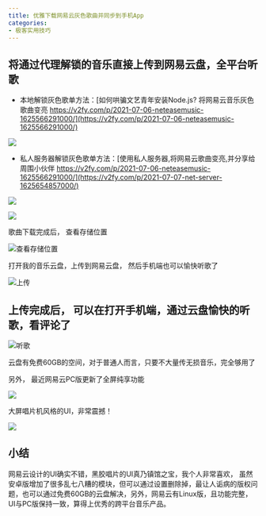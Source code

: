 ```yaml
---
title: 优雅下载网易云灰色歌曲并同步到手机App
categories:
- 极客实用技巧
---
```


## 将通过代理解锁的音乐直接上传到网易云盘，全平台听歌

- 本地解锁灰色歌单方法：[如何哄骗文艺青年安装Node.js? 将网易云音乐灰色歌曲变亮 https://v2fy.com/p/2021-07-06-neteasemusic-1625566291000/](https://v2fy.com/p/2021-07-06-neteasemusic-1625566291000/) 

![](https://cdn.fangyuanxiaozhan.com/assets/1625566337492NzE0YWA1.gif)


- 私人服务器解锁灰色歌单方法：[使用私人服务器,将网易云歌曲变亮,并分享给周围小伙伴 https://v2fy.com/p/2021-07-06-neteasemusic-1625566291000/](https://v2fy.com/p/2021-07-07-net-server-1625654857000/) 

![](https://cdn.fangyuanxiaozhan.com/assets/162590226551781676KFa.png)


![](https://cdn.fangyuanxiaozhan.com/assets/1625902275539Q1dBEPis.png)





歌曲下载完成后， 查看存储位置

![查看存储位置](https://cdn.fangyuanxiaozhan.com/assets/1625902282156icBfYZPj.png)

打开我的音乐云盘，上传到网易云盘， 然后手机端也可以愉快听歌了

![上传](https://cdn.fangyuanxiaozhan.com/assets/1625902292393zwHenCAY.png)


## 上传完成后， 可以在打开手机端，通过云盘愉快的听歌，看评论了


![听歌](https://cdn.fangyuanxiaozhan.com/assets/1625902322772MZR8nfSi.gif)


云盘有免费60GB的空间，对于普通人而言，只要不大量传无损音乐，完全够用了



另外， 最近网易云PC版更新了全屏纯享功能

![](https://cdn.fangyuanxiaozhan.com/assets/16259023333138mGsxtRX.png)

大屏唱片机风格的UI，非常震撼！


![](https://cdn.fangyuanxiaozhan.com/assets/1625902345652MABRCaWb.gif)

## 小结

网易云设计的UI确实不错，黑胶唱片的UI真乃镇馆之宝，我个人非常喜欢， 虽然安卓版增加了很多乱七八糟的模块，但可以通过设置删除掉，最让人诟病的版权问题，也可以通过免费60GB的云盘解决，另外，网易云有Linux版，且功能完整，UI与PC版保持一致，算得上优秀的跨平台音乐产品。



